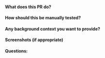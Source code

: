 #### What does this PR do?

#### How should this be manually tested?

#### Any background context you want to provide?

#### Screenshots (if appropriate)

#### Questions:
